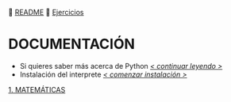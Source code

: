 :page_with_curl: [README](../README.md)  :pencil: [Ejercicios](/tests/indicetests.md)


# DOCUMENTACIÓN

+ Si quieres saber más acerca de Python _[< continuar leyendo >](https://es.wikipedia.org/wiki/Python)_
+ Instalación del interprete _[< comenzar instalación >](https://www.python.org/downloads/)_

[1. MATEMÁTICAS](/documentation/mat.md)